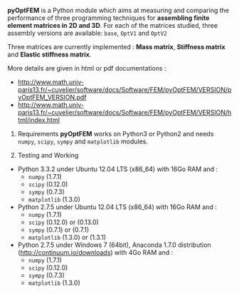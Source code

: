 **pyOptFEM** is a Python module which aims at measuring and comparing 
the performance of three programming techniques for **assembling finite element matrices in 2D and 3D**.
For each of the matrices studied, three assembly versions are available: ``base``, ``OptV1`` and ``OptV2``

Three matrices are currently implemented : **Mass matrix**, **Stiffness matrix** and **Elastic stiffness matrix**.

More details are given in html or pdf documentations : 
  - http://www.math.univ-paris13.fr/~cuvelier/software/docs/Software/FEM/pyOptFEM/VERSION/pyOptFEM_VERSION.pdf
  - http://www.math.univ-paris13.fr/~cuvelier/software/docs/Software/FEM/pyOptFEM/VERSION/html/index.html
  
1) Requirements
  **pyOptFEM** works on Python3 or Python2 and needs ``numpy``, ``scipy``, ``sympy`` and ``matplotlib`` modules.
  
2) Testing and Working
  - Python 3.3.2 under Ubuntu 12.04 LTS (x86_64) with 16Go RAM and :
    * ``numpy`` (1.7.1)
    * ``scipy`` (0.12.0)
    * ``sympy`` (0.7.3)
    * ``matplotlib`` (1.3.0)
  - Python 2.7.5 under Ubuntu 12.04 LTS (x86_64) with 16Go RAM and :
    * ``numpy`` (1.7.1)
    * ``scipy`` (0.12.0) or (0.13.0)
    * ``sympy`` (0.7.1) or (0.7.1)
    * ``matplotlib`` (1.3.0) or (1.3.1)
  - Python 2.7.5 under Windows 7 (64bit), Anaconda 1.7.0 distribution (http://continuum.io/downloads) with 4Go RAM and :
    * ``numpy`` (1.7.1)
    * ``scipy`` (0.12.0)
    * ``sympy`` (0.7.3)
    * ``matplotlib`` (1.3.0)